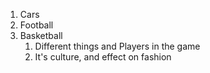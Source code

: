 1. Cars
2. Football
3. Basketball
   1. Different things and Players in the game
   2. It's culture, and effect on fashion
